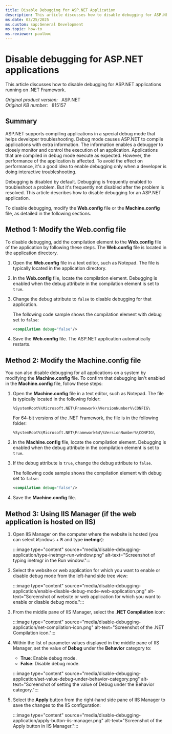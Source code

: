 ```yaml
---
title: Disable Debugging for ASP.NET Application
description: This article discusses how to disable debugging for ASP.NET applications.
ms.date: 03/25/2025
ms.custom: sap:General Development
ms.topic: how-to
ms.reviewer: paulboc
---
```

# Disable debugging for ASP.NET applications

This article discusses how to disable debugging for ASP.NET applications running on .NET Framework.

_Original product version:_ &nbsp; ASP.NET  
_Original KB number:_ &nbsp; 815157

## Summary

ASP.NET supports compiling applications in a special debug mode that helps developer troubleshooting. Debug mode causes ASP.NET to compile applications with extra information. The information enables a debugger to closely monitor and control the execution of an application. Applications that are compiled in debug mode execute as expected. However, the performance of the application is affected. To avoid the effect on performance, it's a good idea to enable debugging only when a developer is doing interactive troubleshooting.

Debugging is disabled by default. Debugging is frequently enabled to troubleshoot a problem. But it's frequently not disabled after the problem is resolved. This article describes how to disable debugging for an ASP.NET application.

To disable debugging, modify the **Web.config** file or the **Machine.config** file, as detailed in the following sections.

## Method 1: Modify the Web.config file

To disable debugging, add the compilation element to the **Web.config** file of the application by following these steps. The **Web.config** file is located in the application directory.

1. Open the **Web.config** file in a text editor, such as Notepad. The file is typically located in the application directory.
2. In the **Web.config** file, locate the compilation element. Debugging is enabled when the debug attribute in the compilation element is set to `true`.
3. Change the debug attribute to `false` to disable debugging for that application.

    The following code sample shows the compilation element with debug set to `false`:

    ```xml
    <compilation debug="false"/>
    ```

4. Save the **Web.config** file. The ASP.NET application automatically restarts.

## Method 2: Modify the Machine.config file

You can also disable debugging for all applications on a system by modifying the **Machine.config** file. To confirm that debugging isn't enabled in the **Machine.config** file, follow these steps:

1. Open the **Machine.config** file in a text editor, such as Notepad. The file is typically located in the following folder:  

   `%SystemRoot%\Microsoft.NET\Framework\%VersionNumber%\CONFIG\`

   For 64-bit versions of the .NET Framework, the file is in the following folder:

   `%SystemRoot%\Microsoft.NET\Framework64\%VersionNumber%\CONFIG\`

1. In the **Machine.config** file, locate the compilation element. Debugging is enabled when the debug attribute in the compilation element is set to `true`.
1. If the debug attribute is `true`, change the debug attribute to `false`.

   The following code sample shows the compilation element with debug set to `false`:

   ```xml
   <compilation debug="false"/>
   ```

1. Save the **Machine.config** file.

## Method 3: Using IIS Manager (if the web application is hosted on IIS)

1. Open IIS Manager on the computer where the website is hosted (you can select <kbd>Windows</kbd> + <kbd>R</kbd> and type **inetmgr**):

   :::image type="content" source="media/disable-debugging-application/type-inetmgr-run-window.png" alt-text="Screenshot of typing inetmgr in the Run window.":::

1. Select the website or web application for which you want to enable or disable debug mode from the left-hand side tree view:

   :::image type="content" source="media/disable-debugging-application/enable-disable-debug-mode-web-application.png" alt-text="Screenshot of website or web application for which you want to enable or disable debug mode.":::

1. From the middle pane of IIS Manager, select the **.NET Compilation** icon:

   :::image type="content" source="media/disable-debugging-application/net-compilation-icon.png" alt-text="Screenshot of the .NET Compilation icon.":::

1. Within the list of parameter values displayed in the middle pane of IIS Manager, set the value of **Debug** under the **Behavior** category to:

   - **True**: Enable debug mode.
   - **False**: Disable debug mode.

   :::image type="content" source="media/disable-debugging-application/set-value-debug-under-behavior-category.png" alt-text="Screenshot of setting the value of Debug under the Behavior category.":::

1. Select the **Apply** button from the right-hand side pane of IIS Manager to save the changes to the IIS configuration:

   :::image type="content" source="media/disable-debugging-application/apply-button-iis-manager.png" alt-text="Screenshot of the Apply button in IIS Manager.":::
